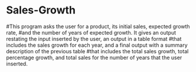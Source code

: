# Sales-Growth
#This program asks the user for a product, its initial sales, expected growth rate,
#and the number of years of expected growth. It gives an output restating the input inserted by the user, an output in a table format
#that includes the sales growth for each year, and a final output with a summary description of the previous table
#that includes the total sales growth, total percentage growth, and total sales for the number of years that the user inserted. 
